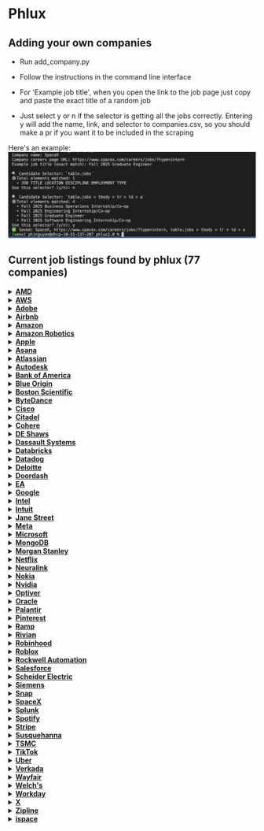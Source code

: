 # Phlux

## Adding your own companies

- Run add_company.py

- Follow the instructions in the command line interface

- For 'Example job title', when you open the link to the job page just copy and paste the exact title of a random job

- Just select y or n if the selector is getting all the jobs correctly. Entering y will add the name, link, and selector to companies.csv, so you should make a pr if you want it to be included in the scraping

Here's an example: 
![Using add_company.py](public/cli.png)
## Current job listings found by phlux (77 companies)

<details>
<summary><a href="https://careers.amd.com/careers-home/jobs?page=1&categories=Student%20%2F%20Intern%20%2F%20Temp&limit=100&tags1=No&country=United%20States"><strong>AMD</strong></a></summary>

- Machine Learning / Artificial Intelligence Intern/Co-Op (PhD | Fall 2025 | Hybrid)
- Hardware Engineering Intern/ Co-Op (Undergrad | Fall 2025 | Hybrid)
- Machine Learning / Artificial Intelligence Intern/Co-Op (Undergraduate | Fall 2025 | Hybrid)
- Software Test Engineering Intern/Co-Op (Undergraduate | Fall 2025 | Hybrid)
- Compiler Engineering Intern/Co-Op (Graduate | Fall 2025 | Hybrid)
- Hardware Verification Engineering Intern/ Co-Op (Graduate | Fall 2025 | Hybrid)
- Diagnostics Design Intern/Co-Op (Undergrad | Fall 2025 | Hybrid)
- Hardware Design Engineering Intern/ Co-Op (Graduate | Fall 2025 | Hybrid)
- Firmware Engineering Intern/Co-Op (Undergrad | Fall 2025 | Hybrid)
- Firmware Engineering Intern/ Co-Op (Graduate | Fall 2025 | Hybrid)
- Product Test Engineering Intern/Co-Op (Graduate | Fall 2025 | Hybrid)
- Hardware Engineering Intern/ Co-Op (Graduate | Fall 2025 | Hybrid)
- Software Engineering Intern/Co-Op (Undergrad | Fall 2025 | Hybrid)
- Hardware Engineering Intern/ Co-Op (Graduate | Fall 2025 | Hybrid)
- ASIC Package Engineering Intern/Co-Op (PhD | Fall 2025 | Hybrid)
- Hardware Verification Engineering Intern/ Co-Op (Graduate | Fall 2025 | Hybrid)
- Software Engineering Intern/Co-Op (Undergraduate | Fall 2025 | Hybrid)
- Machine Learning / Artificial Intelligence Intern/Co-Op (Graduate | Fall 2025 | Hybrid)
- Product Test Engineering Intern/Co-Op (Undergrad | Fall 2025 | Hybrid)
- Machine Learning / Artificial Intelligence Intern/Co-Op (Graduate | Fall 2025 | Hybrid)
- Hardware Engineering Intern/ Co-Op (PhD | Fall 2025 | Hybrid)
- Hardware Engineering Intern/ Co-Op (Undergrad | Fall 2025 | Hybrid)
- Research Engineering Intern/Co-Op (Graduate | Fall 2025 | Hybrid)
- Software Engineering Intern/Co-op (Graduate | Fall 2025| Hybrid)
- Machine Learning / Artificial Intelligence Intern/Co-Op (PhD | Fall 2025 | Hybrid)
- Software Engineering Intern/Co-Op (Graduate | Fall 2025 | Hybrid)
- Product Development Engineering Intern/Co-Op (Undergrad | Fall 2025 | Hybrid)
</details>

<details>
<summary><a href="https://amazon.jobs/content/en/teams/amazon-web-services/internships?country%5B%5D=US&employment-type%5B%5D=Intern"><strong>AWS</strong></a></summary>

- Data Center Security Specialist Intern
</details>

<details>
<summary><a href="https://careers.adobe.com/us/en/search-results?qkexperienceLevel=University%20Intern"><strong>Adobe</strong></a></summary>

- 2025 Intern - Software Engineer
- Working Student - Sales Programs / Project Management
- 2025 Digital Academy Intern - Software Development Engineer
- Werkstudent*in (m/w/d) für Strategische Projekte Sales Operations
- Intern - Returnship - PM
</details>

<details>
<summary><a href="https://careers.airbnb.com/positions/?_departments=early-career-program-intern&_offices=united-states"><strong>Airbnb</strong></a></summary>

- Legal Intern, Privacy (Fall Semester)
- Summer 2025 – Data Science Intern, Platform (PhD)
</details>

<details>
<summary><a href="https://amazon.jobs/en/search?offset=0&result_limit=10&sort=relevant&category%5B%5D=software-development&country%5B%5D=USA&distanceType=Mi&radius=24km&latitude=&longitude=&loc_group_id=&loc_query=&base_query=intern&city=&country=&region=&county=&query_options=&"><strong>Amazon</strong></a></summary>

- Jr. Software Development Engineer - Seattle/Bellevue
- Jr. Software Development Engineer - San Diego, CA
- Jr. Software Development Engineer - Detroit
- Jr. Software Development Engineer - Santa Cruz, CA
- Jr. Software Development Engineer- San Luis Obispo
- Software Development Engineer, EC2 Nitro Deployments
- Software Development Engineer
</details>

<details>
<summary><a href="https://www.amazon.jobs/content/en/teams/ftr/amazon-robotics?country%5B%5D=US&employment-type%5B%5D=Intern"><strong>Amazon Robotics</strong></a></summary>

- Amazon Robotics - Technical Artist Co-op - July to December 2025, Virtual Systems
- Amazon Robotics - Product Quality Engineer Co-op- Fall 2025
- Amazon Robotics- Business Intelligence Engineer Co-op - Fall 2025, Integration, Initiatives, and Sustainability Team
- Amazon Robotics - Hardware Test Engineer Co-op - Fall 2025, Hardware Test Engineering
- Amazon Robotics - Systems Engineer Co-op - Spring & Fall 2025
- Robotics Systems Dev Engineer Co-op - Spring & Fall 2025
- Amazon Robotics - Manufacturing Engineer Co-Op - Spring 2025, Robotics Technical Operations
- Amazon Robotics - Software Development Engineer Co-Op - Fall 2025
- Amazon Robotics - Data Science Co-op - 2025
- Amazon Robotics - Business Intelligence Engineer Co-op - Spring & Fall 2025
</details>

<details>
<summary><a href="https://jobs.apple.com/en-us/search?location=united-states-USA&team=internships-STDNT-INTRN"><strong>Apple</strong></a></summary>

- Legal and Global Security Internships
- Product Design, Mechanical Engineering and Materials Internships
- Hardware Technology Internships
- Engineering Program Management Internships
- Software Engineering Internships
- Business, Marketing, and G&A Internships
- Machine Learning / AI Internships
- Operations, Manufacturing Design Internships
- Hardware Engineering Internships
- MBA Internships - Summer 2026
- Finance Development Program - 2026 Internship Opportunities
- Finance Development Program - 2026 Internship Opportunities
- Launch@Apple, Finance Development Experience
</details>

<details>
<summary><a href="https://asana.com/jobs/university-recruiting#jobs"><strong>Asana</strong></a></summary>

- Reykjavik Summer Software Engineering Internship
</details>

<details>
<summary><a href="https://www.atlassian.com/company/careers/all-jobs?team=Interns&location=&search="><strong>Atlassian</strong></a></summary>

- UX Researcher, 2025/2026 Intern Australia & New Zealand
- Machine Learning Engineer, 2025/2026 PHD Intern Australia & New Zealand
- Machine Learning Engineer, 2025/2026 Intern Australia & New Zealand
</details>

<details>
<summary><a href="https://autodesk.wd1.myworkdayjobs.com/uni?jobFamilyGroup=f909d7cccc2d480b8f6af996c7bf8352"><strong>Autodesk</strong></a></summary>

- Stagiaire Artiste Technique, Technical Artist Intern
- Intern, Frontend Software Engineer, Fall 2025
- Intern, AI Research Scientist, Motion Generation, Fall 2025
- Intern (PhD), Physics-informed Machine Learning, Fall 2025
- Intern, Software Engineer (Backend), Data Platform
</details>

<details>
<summary><a href="https://careers.bankofamerica.com/en-us/students/job-search?ref=search&rows=24&search=jobsByLocation&searchstring=United+States"><strong>Bank of America</strong></a></summary>

- Strategy & Management Summer Analyst Program - 2026
- Global Risk Summer 2026 Analyst
- Finance Management Summer 2026 Analyst
- Wealth Management Summer Analyst Program - Chief Investment Office, Investment Solutions Group, and Merrill Home Office - 2026
- Wealth Management Summer Analyst Program - Private Bank 2026
- Wealth Management Summer Analyst Program - Merrill Wealth Management 2026
- Global Markets Sales & Trading Rotational Summer Analyst Program - 2026
- Global Investment Banking Analyst Program - 2025 (TMT)
- Global Operations Development Analyst Program - 2026
- Enterprise Credit Summer Analyst Program 2026 - Consumer Credit
- Enterprise Credit Summer Analyst Program 2026 - Data and Analytics and Business Controls/Process Optimization
- Enterprise Credit Summer Analyst Program 2026 - Global Commercial Banking Credit, Asset Based Finance & Commercial Real Estate Credit
- Enterprise Credit Summer Analyst Program 2026 - Global Corporate & Investment Banking Credit and Global Markets Credit
- Enterprise Credit Summer Analyst Program 2026 - Global Wealth & Investment Management Credit
- Enterprise Credit Summer Analyst Program 2026 - Leveraged Finance Credit - Acquisition Finance
- Global Operations Development Summer Analyst Program - 2026
- Global Operations Development Summer Associate- Program - 2026
- Global Payments Solutions Summer Analyst Program - 2026
- Global Quantitative Data Analytics Summer 2026 Analyst - Analytics, Modeling and Insights (AMI)
- Global Quantitative Data Analytics Summer 2026 Analyst - Enterprise Credit
- Global Quantitative Data Analytics Summer 2026 Analyst - Global Risk Management
- Global Technology Summer Analyst 2026 - Business Analyst
- Global Technology Summer Analyst 2026 - Cybersecurity Analyst
- Global Technology Summer Analyst 2026 - Software Engineer
- Chief People Organization Summer 2026 Analyst
- Commodities Summer Analyst Program – 2026
- COO - GCIB Regulatory Summer Analyst Program - 2026
- Corporate Audit Summer 2026 Analyst
- Corporate Audit Summer 2026 Analyst - Automation & Information Technology Risk Management
- Global Strategy & Enterprise Platforms Summer 2026 Analyst
- Global Markets Chief Operating Office Summer Analyst Program - 2026
</details>

<details>
<summary><a href="https://www.blueorigin.com/careers/search?search=undergraduate&category=Intern&employmentType=Intern"><strong>Blue Origin</strong></a></summary>

- Spring 2026 STEAM Communications & Outreach Intern - Undergraduate - Seattle, WA - Intern - Full Time - Intern - R52713
- Spring 2026 Finance Intern - Undergraduate - Seattle, WA - Intern - Full Time - Intern - R52715
- Spring 2026 Guidance, Navigation & Controls Intern - Undergraduate - Seattle, WA - Intern - Full Time - Intern - R52503
- Spring 2026 Return Internship - Undergraduate - 4 Locations - Intern - Full Time - Intern - R52463
- Spring 2026 Manufacturing Engineering Intern - Undergraduate - 4 Locations - Intern - Full Time - Intern - R52485
- Spring 2026 Structural & Mechanical Engineering Intern - Undergraduate - 4 Locations - Intern - Full Time - Intern - R52391
- Spring 2026 Aerospace Systems Engineering Intern - Undergraduate - 2 Locations - Intern - Full Time - Intern - R52429
- Spring 2026 Avionics Software Engineering Intern - Undergraduate - Seattle, WA - Intern - Full Time - Intern - R52403
- Spring 2026 Electrical Systems Engineering Internship - Undergraduate - Seattle, WA - Intern - Full Time - Intern - R52404
- Spring 2026 Test Engineering Intern - Undergraduate - 4 Locations - Intern - Full Time - Intern - R52410
- Spring 2026 Fluid Systems Engineering Intern - Undergraduate - Seattle, WA - Intern - Full Time - Intern - R52406
</details>

<details>
<summary><a href="https://bostonscientific.eightfold.ai/careers?start=0&location=United+States&pid=563602797912246&sort_by=distance&filter_include_remote=1&filter_seniority=Intern"><strong>Boston Scientific</strong></a></summary>

- Software Test Engineer Co-op
- Cardiac Monitoring Technician - Internship/Apprenticeship
- Software Development Engineer Co-op: Fall
- Senior Software Development Engineer in Test
- Software Test Engineer II - Electrophysiology
- Senior Software Engineer - Electrophysiology
- Software Quality Engineer III
- Senior Software Engineer
- Developer II, AI/IA
- Software Quality Engineer III
- Principal Software Engineer
- Senior Systems Test Supervisor
</details>

<details>
<summary><a href="https://jobs.bytedance.com/en/position?keywords=&category=&location=CT_1103355%2CCT_157%2CCT_94%2CCT_114%2CCT_100764%2CCT_75%2CCT_233%2CCT_203&project=7322364514224687370%2C7503447747358361864&type=3&job_hot_flag=&current=1&limit=10&functionCategory=&tag="><strong>ByteDance</strong></a></summary>

- Software Engineer Intern (Privacy & Security- Global Payment) - 2025 Summer(BS/MS)
- Site Reliability Engineer Intern (Data-Technical Infrastructures-SRE-US) - 2025 Summer (MS)
- Backend Software Engineer Intern (Product RD and Infrastructure-Global E-Commerce Customer Business)- 2025 Fall(BS/MS)
- Site Reliability Engineer Intern (Data-Technical Infrastructures-SRE-US) - 2025 Summer (MS)
- Backend Software Engineer Intern (Product RD and Infrastructure-Global E-Commerce Seller Business) - 2025 Fall (BS/MS)
- Data Scientist Intern (TikTok Ads)- 2025 Fall (BS/MS)
- Software Development Engineer Intern in Test (Global E-commerce-Quality Assurance) - 2025 Fall (BS/MS)
- Frontend Software Engineer Intern (Product RD and Infrastructure-Global E-Commerce Seller Business) - 2025 Start Fall (BS/MS)
- Frontend Software Engineer Intern (Product RD and Infrastructure-Global E-Commerce Content) - 2025 Start Fall (BS/MS)
- Software Engineer Intern (Applied Machine Learning-Enterprise) - 2025 Summer/Fall (BS/MS)
- Software Engineer Intern (Doubao (Seed) - Machine Learning System) - 2025 Summer (MS)
- Site Reliability Engineer Intern (Cloud and System) - 2025 Summer/Fall (BS/MS)
- Video Experience Software Engineer Intern (Global StreamingMedia) - 2025 Summer/Fall (BS/MS)
- Machine Learning Engineer Intern (Search-TikTok Recommendation) - 2025 Summer (BS/MS)
- Machine Learning Engineer Intern (Search-TikTok Recommendation) - 2025 Summer (BS/MS)
- GPU/AI Application System Software Engineer Intern (System Technologies and Engineering) - 2025 Summer/Fall (BS/MS)
- Frontend Software Engineer Intern (Product RD and Infrastructure-Global E-Commerce) - 2025 Start Fall (BS/MS)
- Software Engineer Intern (AIGC Platform - Monetization GenAI) - 2025 Summer/Fall (BS/MS)
- Software Engineer Intern (Recommendation Infra - Data-Arch-TikTok US) - 2025 Summer (BS/MS)
- Research Engineer Intern (Doubao (Seed) - Machine Learning System) - 2025 Summer (MS)
- Strategic Analysis Intern (AI Innovation Business - US) - 2025 Start (BS/MS)
- Machine Learning Engineer Intern (Global E-commerce Risk Control) - 2025 Summer/Fall (MS)
</details>

<details>
<summary><a href="https://jobs.cisco.com/jobs/SearchJobs/?21178=%5B169482%5D&21178_format=6020&21180=%5B33821095%2C165%5D&21180_format=6022&listFilterMode=1"><strong>Cisco</strong></a></summary>

- Product Management Intern Fall 2025 Meraki
- Software Engineer I (Co-Op) United States
- Software Engineer II (Co-Op) United States
- AI Research Scientist II (Intern) United States
- AI Machine Learning Engineer PhD (Intern) United States
- Network Support Engineer, Fall 2025 (Meraki)
- Software Engineer I (Intern) United States
</details>

<details>
<summary><a href="https://www.citadel.com/careers/open-opportunities?experience-filter=internships&location-filter=americas,chicago,greenwich,houston,miami,new-york&selected-job-sections=388,389,387,390&current_page=1&sort_order=DESC&per_page=10&action=careers_listing_filter"><strong>Citadel</strong></a></summary>

- Quantitative Researcher – PhD Intern (US)
</details>

<details>
<summary><a href="https://jobs.ashbyhq.com/cohere?employmentType=Intern"><strong>Cohere</strong></a></summary>

- Machine Learning Intern/Co-op (Fall 2025)
- Software Engineer Intern/Co-op (Fall 2025)
</details>

<details>
<summary><a href="https://www.deshaw.com/careers/internships"><strong>DE Shaws</strong></a></summary>

- Fundamental Research Analyst Intern (New York) - Summer 2026
- Strategy and Business Development Intern (New York) – Summer 2026
- Proprietary Trading Intern (New York) – Summer 2026
- Trader/Analyst Intern (London) – Summer 2026
- Investor Relations Intern (London) – Summer 2026
- Legal & Compliance Intern (New York) – Summer 2026
</details>

<details>
<summary><a href="https://www.3ds.com/careers/jobs?woc=%257B%2522type%2522%253A%255B%2522type%252FInternship%2522%255D%252C%2522country%2522%253A%255B%2522country%252FUnited%2520States%2522%255D%257D"><strong>Dassault Systems</strong></a></summary>

- Internship - Business Development Associate
- INTERNSHIP: Campaign Marketing
- INTERNSHIP: User Assistance Development - FALL 2025
- INTERNSHIP - ENOVIA Software Test Automation Engineer
- INTERNSHIP: Quality Engineer
</details>

<details>
<summary><a href="https://www.databricks.com/company/careers/open-positions?department=University%20Recruiting&location=all"><strong>Databricks</strong></a></summary>

- PhD GenAI Research Scientist Intern - San Francisco, California
</details>

<details>
<summary><a href="https://careers.datadoghq.com/early-careers/"><strong>Datadog</strong></a></summary>

- Sales Development Representative - Japan
- Sales Development Representative (UKI)
- Sales Development Representative
- Sales Development Representative (Nordics)
- Sales Development Representative (DACH)
- Software Engineer - Early Career
- Sales Development Representative - DACH (Polish/German Speaker)
- Sales Development Representative (DACH)
- Sales Development Representative
- Sales Development Representative
- Sales Development Representative (Benelux)
- Sales Development Representative Middle East
</details>

<details>
<summary><a href="https://apply.deloitte.com/en_US/careers/SearchJobs/?9339=%5B480%2C477%2C478%5D&9339_format=5915&26444=%5B113185584%2C113185586%2C113185566%2C113185568%2C113185564%5D&26444_format=44221&listFilterMode=1&jobRecordsPerPage=10&sort=relevancy"><strong>Deloitte</strong></a></summary>

- Audit & Assurance Analyst – Technology Controls Advisory (Japanese Services Group) – Summer/Fall 2025, Winter 2026
</details>

<details>
<summary><a href="https://careersatdoordash.com/university-careers/"><strong>Doordash</strong></a></summary>

- Machine Learning Intern (Masters/PhD), Summer 2025
- Software Engineer I, Entry-Level (Graduation Date: Fall 2024-Summer 2025)
- Software Engineer I, Entry Level (Fall 2024-Spring 2025) – Toronto
- Software Engineer, Intern, 2024/25 (University Recruiting)
</details>

<details>
<summary><a href="https://jobs.ea.com/en_US/careers/Home/?8171=%5B10618%5D&8171_format=5683&4537=%5B8693%5D&4537_format=3020&listFilterMode=1&jobRecordsPerPage=20&"><strong>EA</strong></a></summary>

- Gameplay Software Engineer Intern - Fall 2025
- Software Engineer Intern
- Systems Software Engineer Intern - Fall 2025
</details>

<details>
<summary><a href="https://www.google.com/about/careers/applications/jobs/results/?src=Online%2FGoogle%20Website%2FByF&utm_source=Online%20&utm_medium=careers_site%20&utm_campaign=ByF&distance=50&employment_type=INTERN&location=United%20States&company=X&company=Waymo&company=Wing&company=Verily%20Life%20Sciences&company=GFiber&company=Fitbit&company=Google&company=YouTube&sort_by=relevance"><strong>Google</strong></a></summary>

- Student Researcher, PhD, Winter/Summer 2025
- Student Researcher, BS/MS, Winter/Summer 2025
</details>

<details>
<summary><a href="https://intel.wd1.myworkdayjobs.com/External?workerSubType=dc8bf79476611087dfde99931439ae75&locations=1e4a4eb3adf10118b1dfe877bf8162d0"><strong>Intel</strong></a></summary>

- Facilities Technician Intern
- Facilities Technician Intern
- Graduate Intern
</details>

<details>
<summary><a href="https://jobs.intuit.com/search-jobs/interns/"><strong>Intuit</strong></a></summary>

- Software Engineering Intern
- Principal Research Scientist
- Manager 2, HR Experience and Operations
- Manager 1, Paid Search
- Social Media Co-op (12 Months)
- Social Media Co-op (8 Months)
- Market Insights Analyst Co-op (8 months)
</details>

<details>
<summary><a href="https://www.janestreet.com/join-jane-street/open-roles/?type=internship&location=new-york"><strong>Jane Street</strong></a></summary>

- FPGA Engineer - (not currently accepting applications)
- IT Operations Engineer - (not currently accepting applications)
- Linux Engineer - (not currently accepting applications)
- Machine Learning Researcher - (not currently accepting applications)
- Mechanical Engineer - (not currently accepting applications)
- Network Engineer - (not currently accepting applications)
- Procurement Specialist - (not currently accepting applications)
- Quantitative Researcher - (not currently accepting applications)
- Quantitative Trader - (not currently accepting applications)
- Sales and Trading - (not currently accepting applications)
- Software Engineer - (not currently accepting applications)
- Strategy and Product - (not currently accepting applications)
- Tools and Compilers Research and Development - (not currently accepting applications)
- Trading Desk Operations Engineer - (not currently accepting applications)
- Windows Engineer - (not currently accepting applications)
</details>

<details>
<summary><a href="https://www.metacareers.com/jobs?sort_by_new=true&roles[0]=Internship"><strong>Meta</strong></a></summary>

- Research Scientist Intern, Machine Learning, Health Tech (PhD)
- Research Scientist Intern, Monetization Generative AI (LLM) - Language (PhD)
- Research Scientist Intern, Sensors and Systems Computational Photography (PhD)
- Research Scientist Intern, Computer Vision for Generative AI (PhD)
- Research Scientist Intern, Human Computer Interaction (PhD)
- Research Scientist Intern, Perception for Digital human representation (PhD)
</details>

<details>
<summary><a href="https://jobs.careers.microsoft.com/global/en/search?lc=United%20States&et=Internship&l=en_us&pg=1&pgSz=20&o=Relevance&flt=true"><strong>Microsoft</strong></a></summary>

- Research Intern - Applied Speech Research
- Research Intern - Database Internals (PostgreSQL)
- Research Intern - Microsoft Teams CMD Labs
- Research Intern - Quantum Computing
- Mechanical Engineer: Internship Opportunities - PhD - Redmond
- Research Intern - High performance and Scalable Database Systems
</details>

<details>
<summary><a href="https://www.mongodb.com/company/careers/students-and-graduates"><strong>MongoDB</strong></a></summary>

- Forward Deployed AI Engineer
- Software Engineer - Intern - Sydney
</details>

<details>
<summary><a href="https://www.morganstanley.com/careers/career-opportunities-search?opportunity=sg#"><strong>Morgan Stanley</strong></a></summary>

- 2025 Step In, Step Up: Foundations In Finance (London)
- 2025 Finance Off Cycle Internship - Part Time (Frankfurt)
- 2025 Firm Management Part-Time Off Cycle Internship (Frankfurt)
- 2025 Human Capital Management Analyst Program (Budapest)
- 2026 Investment Banking Off-cycle Internship (Dubai)
- 2025/2026 Investment Banking Summer Analyst Program (Melbourne)
- 2025/2026 Investment Management Summer Analyst Program - Real Estate Investing (Sydney)
- 2025/2026 Investment Banking Summer Analyst Program (Sydney)
- 2025/2026 Wealth Management Summer Analyst Program (Sydney)
- 2025 Institutional Equities - Transactional Management Group Off Cycle Internship
- 2025 Legal and Compliance Industrial Trainee Program (Mumbai)
- 2025 Investment Banking MBA Early Insights Program
</details>

<details>
<summary><a href="https://explore.jobs.netflix.net/careers?domain=netflix.com&query=%22internship%22%20-intern&pid=790299250747&sort_by=relevance"><strong>Netflix</strong></a></summary>

- Video Algorithms Intern, Fall 2025 (6 Months)
- Machine Learning Intern, Fall 2025
</details>

<details>
<summary><a href="https://neuralink.com/careers/"><strong>Neuralink</strong></a></summary>

- Internal Auditor - Austin, Texas
- Electrical Engineer Intern, Implant Embedded Systems - Fremont, California
- Electrical Engineer Intern, Robotics and Surgery Engineering - Fremont, California
- Embedded Software Engineer Intern - Fremont, California
- Machine Learning Engineer Intern - Fremont, California
- Mechanical Engineering Intern, Brain Interfaces - Austin, Texas
- Mechanical Engineering Intern, Robotics (Fall 2025+) - Fremont, California
- Robot Optics Intern - Fremont, California
- Software Engineer Intern, BCI Applications - Fremont, California
- Software Engineer Intern, Implant - Austin, Texas
- Software Engineer Intern, Implant - Fremont, California
- Software Engineer Intern, Lab Systems - Austin, Texas
- Software Engineer Intern, Lab Systems - Fremont, California
- Software Engineer Intern, Robotics - Austin, Texas
- Software Engineer Intern, Robotics - Fremont, California
- Software Engineer Intern, Site Reliability Engineer - Fremont, California
</details>

<details>
<summary><a href="https://fa-evmr-saasfaprod1.fa.ocs.oraclecloud.com/hcmUI/CandidateExperience/en/sites/CX_1/jobs?lastSelectedFacet=TITLES&location=United+States&locationId=300000000480126&locationLevel=country&mode=location&selectedTitlesFacet=TRA"><strong>Nokia</strong></a></summary>

- Network System Co-Op
- Deepfield Software Engineer Co-op
- Automation & AI/ML Intern
- Special Projects Software Dev Coop
- Wi-Fi CoE Research Coop
- Electrical Engineering Coop
- Network Engineer Co-op
- Hardware Development Co-Op
- Space and Defense SW Test Engineer Co-Op
- Silicon Photonics Design & Test Co-op
- Hardware Failure Analysis Co-op
- Software Quality Assurance Coop
- Legal, Compliance & Sustainability Coop
- OptoElectronic Integration Coop
- Software Development Coop
- Video Coding Coop
- 5G Arch Co-op
</details>

<details>
<summary><a href="https://nvidia.wd5.myworkdayjobs.com/en-US/NVIDIAExternalCareerSite/jobs?workerSubType=0c40f6bd1d8f10adf6dae42e46d44a17&locationHierarchy1=2fcb99c455831013ea52fb338f2932d8"><strong>Nvidia</strong></a></summary>

- Data Science and Insights Intern, Omniverse - Fall 2025
- Windows AI Engineering Intern - Fall 2025
- Software Research Intern, AI Networking Team - Fall 2025
- GPU System Software Intern - Fall 2025
- Networking Software Intern- Fall 2025
- Robotics Software Intern, Robotics Platform - Fall 2025
- Vulkan Driver Performance Intern - Fall 2025
- PhD Intern, Applied Research Scientist Retriever - Fall 2025
- PhD Research Intern, Generalist Embodied Agents Research - Fall 2025
- Software Engineering Intern, LLM NIM Engineering - Fall 2025
- Software Engineering Intern, Networking - Fall 2025
- Robotics Software Intern, Sim2Real Deployment - Fall 2025
- GPU Diagnostic Software Intern - Fall 2025
</details>

<details>
<summary><a href="https://optiver.com/working-at-optiver/career-opportunities/page/2/?search=internship&_gl=1*rb345g*_gcl_au*Mjk2MDM5OTE1LjE3NDg5MTM5ODQ.&numberposts=10&level=internship&paged=1"><strong>Optiver</strong></a></summary>

- Expressions of Interest – Quantitative Research Internship, PhD (Summer 2026 -Shanghai)
- 2025 Shanghai Machine Learning PhD Summer Internship
- FutureFocus Singapore 2025 – Quantitative Trading
- Subscribe to receive our latest insights on trading, technology and market structure
</details>

<details>
<summary><a href="https://careers.oracle.com/en/sites/jobsearch/jobs?lastSelectedFacet=locations&selectedLocationsFacet=300000000106749%3B300000000149325&selectedFlexFieldsFacets=%22AttributeChar14%7CSDR%22"><strong>Oracle</strong></a></summary>

- Sales Development Representative - Burlington - Sept 2025
- Sales Development Representative - Denver - Sept 2025
- Sales Development Representative - Santa Monica - Sept 2025
- Sales Development Representative - Austin - Sept 2025
- Sales Development Representative - Nashville - Sept 2025
</details>

<details>
<summary><a href="https://jobs.lever.co/palantir?commitment=Internship"><strong>Palantir</strong></a></summary>

- Forward Deployed Software Engineer, Internship
</details>

<details>
<summary><a href="https://www.pinterestcareers.com/jobs/?orderby=0&pagesize=20&page=1&radius=100&team=University"><strong>Pinterest</strong></a></summary>

- 2025 Fall Machine Learning Intern
- Software Engineering Intern 2025 (Toronto)
</details>

<details>
<summary><a href="https://ramp.com/emerging-talent"><strong>Ramp</strong></a></summary>

- Software Engineer Internship | Frontend
- Software Engineer Internship | iOS
- University Grad: Customer Experience Agent
</details>

<details>
<summary><a href="https://careers.rivian.com/careers-home/jobs?sortBy=relevance&page=1&categories=Internships"><strong>Rivian</strong></a></summary>

- UIUC Research Park Intern - Machine Learning
- UIUC Research Park Intern - EPC, Propulsion Drives Controls
- UIUC Research Park Intern - Machine Learning Hardware
- UIUC Research Park Intern - ADAS HW System Validation
</details>

<details>
<summary><a href="https://careers.robinhood.com/"><strong>Robinhood</strong></a></summary>

- Software Developer Intern/Co-op, Backend (Fall 2025)
</details>

<details>
<summary><a href="https://careers.roblox.com/jobs?groups=early-career-talent&page=1&pageSize=9"><strong>Roblox</strong></a></summary>

- [2025] Senior Machine Learning Engineer - PhD Early Career
</details>

<details>
<summary><a href="https://rockwellautomation.wd1.myworkdayjobs.com/External-Rockwell-Automation-Early-Careers"><strong>Rockwell Automation</strong></a></summary>

- Leadership Development Program, Product Engineering & Development
- Production Planner
- EDGE Associate, Information Technology Rotational Program
</details>

<details>
<summary><a href="https://careers.salesforce.com/en/jobs/?search=&country=United+States+of+America&jobtype=Intern&pagesize=20#results"><strong>Salesforce</strong></a></summary>

- Summer 2025 Intern - Total Rewards Analyst Intern
</details>

<details>
<summary><a href="https://careers.se.com/global/jobs?keywords=internship&sortBy=relevance&page=1&country=United%20States&tags1=Intern"><strong>Scheider Electric</strong></a></summary>

- Quality Engineer Internship: Fall 2025
- Assembly Process Intern/ Co-Op (Fall 2025)
- EHS Intern
- Artificial Intelligence and Machine Learning Intern
- Electrical Engineer Co-Op
- Electronics Hardware Engineer Co-Op
- Electrical Engineer Co-Op
- Business Intelligence Analyst Co-Op (Fall 2025)
- Firmware Engineer Co-Op
</details>

<details>
<summary><a href="https://jobs.sw.siemens.com/locations/usa/jobs/?q=intern"><strong>Siemens</strong></a></summary>

- Business Development Representative Intern (China) - Work Type:Hybrid - Job Family:Sales - Req ID:e37114a7-ffd5-48f4-8e67-b51b4ca51b68
- Strategic Student Program: Tessent Product Engineering Intern (Fall 2025; EDA TST) - Wilsonville, OR - Work Type:Hybrid - Job Family:Internal Services - Req ID:464015
- Strategic Student Program: Software Product Quality Assurance Intern (EBS, Fall 2025) - Huntsville, AL - Work Type:Hybrid - Job Family:Internal Services - Req ID:467157
- Strategic Student Program: Software Development Intern (Fall 2025; LCS) - Milford, OH - Work Type:Hybrid - Job Family:Internal Services - Req ID:463748
- Go To Market Operations - Internship - Boston, MA - Work Type:Hybrid - Job Family:Sales - Req ID:19acd451-756e-454f-964b-4e2f8636d4e6
- Go To Market Operations - Internship - Work Type:Hybrid - Job Family:Sales - Req ID:64595186-8a9b-4268-b62d-316b9238e9f5
- Strategic Student Program: 3D Technology Software Engineering Co-Op (Fall 2025, EDA) - Huntsville, AL - Work Type:Hybrid - Job Family:Internal Services - Req ID:463749
- Strategic Student Program: Software Development Co-op (Fall 2025, GSCS) - Milford, OH - Work Type:Hybrid - Job Family:Internal Services - Req ID:465146
- Business Development Representative Intern (Japan) - Work Type:Hybrid - Job Family:Sales - Req ID:5c5fa445-2bea-493f-8cf9-f15996ff38a6
- Go To Market Operations - Internship - Work Type:Hybrid - Job Family:Sales - Req ID:64595186-8a9b-4268-b62d-316b9238e9f5
</details>

<details>
<summary><a href="https://careers.snap.com/jobs?type=Intern"><strong>Snap</strong></a></summary>

- Optical Engineer
- Computer Architecture Intern
- Software Engineer Intern, AR
- Sales Coordinator (Working Student)
- Sales Coordinator
- Spectacles Student Worker (Software Engineering)
- Spectacles Student Worker (Computer Vision Engineering)
- Graduate- Junior Account Management Associate
- Account Manager Intern - Luxury team - Paris
- Graduate- Junior Client Partner Associate
- Graduate Junior Client Partner Associate
- Graduate- Junior Talent Partnerships Associate
- Graduate- Junior Marketing Associate
- Graduate- Junior Production Associate
</details>

<details>
<summary><a href="https://www.spacex.com/careers/jobs/?type=intern"><strong>SpaceX</strong></a></summary>

- Fall 2025 Business Operations Internship/Co-op
- Fall 2025 Engineering Internship/Co-op
- Fall 2025 Graduate Engineer
- Fall 2025 Software Engineering Internship/Co-op
</details>

<details>
<summary><a href="https://www.splunk.com/en_us/careers/search-jobs.html?page=1&type=Intern"><strong>Splunk</strong></a></summary>

- Sales Engineer Intern (Prague, Czechia)
- Software Engineer Intern - Frontend (US Remote - Fall 2025)
- Product Manager Intern, Poland
- Site Reliability Engineer Intern (US remote - Fall 2025)
- Software Engineer Intern - Backend/Full-stack (US Remote - Fall 2025)
- Product Manager Intern (US Remote - Fall 2025)
- Software Engineer Co-Op - Backend/Full-stack - Remote Canada(Fall 2025)
- Product Manager Co-Op - Remote Canada (Fall 2025)
- Software Engineer Intern (Frontend)
- Software Engineering Intern (Backend/Fullstack)
</details>

<details>
<summary><a href="https://www.lifeatspotify.com/students"><strong>Spotify</strong></a></summary>

- Early Career Program, Growth Associate, South Korea
</details>

<details>
<summary><a href="https://stripe.com/jobs/search?office_locations=North+America--Atlanta&office_locations=North+America--Chicago&office_locations=North+America--Mexico+City&office_locations=North+America--New+York&office_locations=North+America--San+Francisco+Bridge+HQ&office_locations=North+America--Seattle&office_locations=North+America--South+San+Francisco&office_locations=North+America--Toronto&office_locations=North+America--Washington+DC&tags=University"><strong>Stripe</strong></a></summary>

- Operations Associate, New Grad (Mexico)
</details>

<details>
<summary><a href="https://careers.sig.com/global-susquehanna-jobs"><strong>Susquehanna</strong></a></summary>

- Machine Learning Systems Engineer: Data
- Machine Learning Researcher - LLM
- Machine Learning Systems Engineer
- Machine Learning Systems Engineer: Distributed Training
- Machine Learning Internship - PhD: 2026
- Machine Learning Researcher - PhD: 2026
- Desktop Engineer - CTS - Experienced Hire
- Software Developer - Sports Analytics
- AI Project Manager / Technical Business Analyst - Experienced Hire
- Quantitative Trader Internship: Summer 2026
- Expression of Interest - Software Development – 2026 Graduate Programmes (Dublin Office)
- Expression of Interest - Quant Trading & Quant Research – 2026 Graduate Programmes (Dublin Office)
- Expression of Interest - Software Development – 2026 Summer Internship (Dublin Office)
- Expression of Interest - Quant Trading & Quant Research – 2026 Summer Internship (Dublin Office)
- Reference data Team Lead
- Business Analyst - Operations
- Senior Software Developer | Artificial Intelligence AI/ML Engineering | Experienced Hire
- DevOps Engineer - AI | Experienced Hire
- Trading Systems - C# Developer
- Quantitative Sports Researcher – Graduate Hire
- Quant Trading - Engineering Recruiter | Experienced Hiring
- Python Developer
- Software Engineer | Order Management System | Experienced Hire
- Quantitative Systematic Trader – Master's: 2025
- Quant Developer | Trading Strategies | Experienced Hire
- Quantitative Systematic Trader – PhD: 2025
- C++ Developer | Trading Strategies | Experienced Hire
- Quantitative Systematic Trader – Master's: 2025
- Production Engineer - Gaming
- Quantitative Researcher – PhD: 2025
- Quantitative Systematic Trader – PhD: 2026
- Quantitative Researcher – Master's: 2026
- Quantitative Systematic Trader – Master's: 2026
- Production Engineer - Gaming | Experienced Hire
</details>

<details>
<summary><a href="https://careers.tsmc.com/en_US/careers/SearchJobs/?1277=13221&1277_format=1380&542=13100&542_format=486&listFilterMode=1&jobRecordsPerPage=10&"><strong>TSMC</strong></a></summary>

- [Summer 2026] TSMC AZ Internship Opportunities - Facility Roles
- [Summer 2026] TSMC AZ Internship Opportunities - Engineering Roles
</details>

<details>
<summary><a href="https://lifeattiktok.com/search?keyword=&recruitment_id_list=202%2C301&job_category_id_list=&subject_id_list=7322364514224687370%2C7322364513776093449%2C7459987887569733896%2C7459986622530078983&location_code_list=CT_247%2CCT_94%2CCT_243%2CCT_104%2CCT_114%2CCT_75%2CCT_1103355%2CCT_157%2CCT_233&limit=12&offset=0"><strong>TikTok</strong></a></summary>

- Machine Learning Engineer Intern (Creative AI) - 2025 Summer (BS/MS)
- Full Stack Software Engineer Intern (Foundation Platform) - 2025 Fall (BS/MS)
- Machine Learning Engineer Intern (E-commerce-Recommendation) - 2025 Summer/Fall (BS/MS)
- Machine Learning Engineer Intern (Lead Ads) - 2025 Summer (BS/MS)
- Machine Learning Engineer Intern (TikTok-Recommendation) - 2025 Fall (Master)
- (General Hire) Machine Learning Engineer Intern (Commerce& Content Service & Search Ads) - 2025 Summer (BS/MS)
- Software Engineer Intern (Ads Infra) - 2025 Summer (BS/MS)
- Machine Learning Engineer Intern (E-commerce-Intelligent Customer Service) - 2025 Summer/Fall (MS)
- Machine Learning Engineer Intern (E-commerce Governance Algorithms) - 2025 Summer/Fall (BS/MS)
- Machine Learning Engineer Intern (Search Ads) - 2025 Summer (BS/MS)
- Machine Learning Engineer Intern (E-commerce Governance Algorithms) - 2025 Summer/Fall (BS/MS)
- Content Design Intern (TikTok-Design) - 2025 Summer (BS/MS)
- Machine Learning Engineer Intern (Training Pre-processing) - 2025 Summer (BS/MS)
- Software Engineer Intern (Big Data - Data Platform) - 2025 Summer/Fall (MS)
- Machine Learning Engineer Intern (FeatureStore) - 2025 Summer (BS/MS)
- (General Hire) Visual Design Intern (TikTok-Design) - 2025 Summer (BS/MS)
- Software Engineer Intern (Recommendation Infrastructure) - 2025 Summer/Fall (BS/MS)
- Data Scientist Intern (E-commerce Governance Algorithms) - 2025 Summer/Fall (BS/MS)
- Software Engineer Intern (Recommendation Infrastructure) - 2025 Summer/Fall (BS/MS)
- (General Hire) UX Design Intern (TikTok-Design) - 2025 Summer (BS/MS)
- Product Manager Intern (TikTok-Product-Social and Creation)- 2025Fall Starts (BS/MS)
- AI/ML Software Engineer Intern (Data Platform) - 2025 Fall (BS/MS)
- Product Manager Intern (TikTok-Product-Content Ecosystem) - 2025 Fall Starts (BS/MS)
- (General Hire) Machine Learning Engineer Intern (Commerce& Content Service & Search Ads) - 2025 Summer/Fall (BS/MS)
- (General Hire) Visual Design Intern (TikTok-Design) - 2025 Fall Starts (BS/MS)
- (General Hire) UX Design Intern (TikTok-Design) - 2025 Fall Starts (BS/MS)
- Software Engineer Intern (TikTok-Social-Product Innovation) - 2025 Fall (BS/MS)
</details>

<details>
<summary><a href="https://www.uber.com/us/en/careers/list/?department=University&location=USA-California-San%20Francisco&location=USA-California-Culver%20City&location=USA-California-Sunnyvale&location=USA-New%20York-New%20York&location=USA-Illinois-Chicago&location=USA-Washington-Seattle&location=USA-Florida-Miami&location=USA-Texas-Dallas&location=USA-Arizona-Phoenix&location=USA-District%20of%20Columbia-Washington&location=USA-Massachusetts-Boston"><strong>Uber</strong></a></summary>

- 2025 Software Engineering Internship, University of Texas at El Paso
- 2025 Software Engineering UberSTAR Internship, University of Texas at El Paso
- Graduate 2025 PhD Scientist (AEA/ASSA Economists Only), United States
- 2025 Fall Software Engineer Internship, University of Waterloo
</details>

<details>
<summary><a href="https://www.verkada.com/careers/"><strong>Verkada</strong></a></summary>

- Solutions Engineering Intern/Graduate - Sydney, Australia
- Software Engineering Intern, Backend - Fall 2025 - San Mateo, CA United States
- Software Engineering Intern, Mobile - Fall 2025 - San Mateo, CA United States
- Technical Support Engineering Intern - Fall 2025 - San Mateo, CA United States
</details>

<details>
<summary><a href="https://www.wayfair.com/careers/jobs?countryIds=1&selectedJobTypeIds=8"><strong>Wayfair</strong></a></summary>

- Commercial Strategy Associate - Experienced Graduates (Spring 2025 Starts)
- Merchant - Experienced Graduates (Spring/Summer 2025 Start)
- Supply Chain Leadership Development Internship
</details>

<details>
<summary><a href="https://app.careerpuck.com/job-board/welchs/?departmentId=6vcaTkfP"><strong>Welch's</strong></a></summary>

- Manufacturing Engineering Intern | Summer 2025
- Manufacturing Technical Writing Intern | Summer 2025
- Controls Engineer
</details>

<details>
<summary><a href="https://workday.wd5.myworkdayjobs.com/Workday_Early_Career/?source=Careers_Website_ec"><strong>Workday</strong></a></summary>

- Werksstudierende - Sales (f, m, x) - Munich
- Working Student Sales - Munich
</details>

<details>
<summary><a href="https://careers.x.com/en#positions"><strong>X</strong></a></summary>

- Data Center Ops Technician Intern
- Engineering Intern
</details>

<details>
<summary><a href="https://www.zipline.com/careers/open-roles?search=intern#"><strong>Zipline</strong></a></summary>

- Annotation Technical Lead - Engineering - Kigali, Rwanda
- Communications Lead, US Expansion - Marketing, Design & Communications - South San Francisco, California, USA
- Community Engagement Intern (Fall 2025) - 2025 Internships - Dallas, Texas, USA
- Construction & Development Intern (Fall 2025) - 2025 Internships - South San Francisco, California, USA
- Controller (Pilot In Command) - Flight Operations - Concord, North Carolina, USA
- Controls & Dynamics Intern (Fall 2025) - 2025 Internships - South San Francisco, California, USA
- Creator, Film + Social - Marketing, Design & Communications - South San Francisco, California, USA
- Customer Care Advocate - National Service - Country Operations - Omenako, Ghana
- Customer Success Agent - Operations - Dallas-Fort Worth, Texas, USA
- Customer Success Manager, U.S. - Customer Success - South San Francisco, California, USA
- Director of Financial Operations - Finance & Administration - South San Francisco, California, USA
- Director of U.S. Regulatory Affairs - Legal, Regulatory & Public Affairs - Washington D.C., USA
- Electrical Engineering Intern (Fall 2025) - 2025 Internships - South San Francisco, California, USA
- Electrical Project Engineer - Ground Systems Deployment - Engineering - South San Francisco, California, USA
- Engineering Test Technician (Contract) - Engineering - South San Francisco, California, USA
- Enterprise Account Manager - Customer Success - South San Francisco, California, USA
- Executive Assistant - People - South San Francisco, California, USA
- Field Systems Engineering Intern (Fall 2025) - 2025 Internships - South San Francisco, California, USA
- Finance Systems Engineer - Finance & Administration - South San Francisco, California, USA
- Flight Operations Lead - KE-1 - Flight Operations - Kisumu, Kenya
</details>

<details>
<summary><a href="https://jobs.lever.co/ispace-inc?commitment=Intern"><strong>ispace</strong></a></summary>

- Market Analyst Intern for ISRU Market Study by Euro2Moon - ON-SITE — INTERNLUXEMBOURG
</details>
